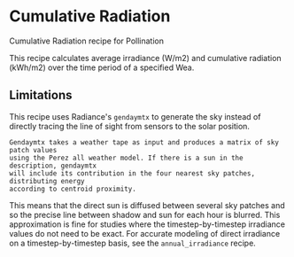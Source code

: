 # Cumulative Radiation

Cumulative Radiation recipe for Pollination

This recipe calculates average irradiance (W/m2) and cumulative radiation (kWh/m2)
over the time period of a specified Wea.

## Limitations

This recipe uses Radiance's `gendaymtx` to generate the sky instead of directly
tracing the line of sight from sensors to the solar position.

```console
Gendaymtx takes a weather tape as input and produces a matrix of sky patch values
using the Perez all weather model. If there is a sun in the description, gendaymtx
will include its contribution in the four nearest sky patches, distributing energy
according to centroid proximity.
```

This means that the direct sun is diffused between several sky patches and so the
precise line between shadow and sun for each hour is blurred. This approximation
is fine for studies where the timestep-by-timestep irradiance values do not need
to be exact. For accurate modeling of direct irradiance on a timestep-by-timestep
basis, see the `annual_irradiance` recipe.
